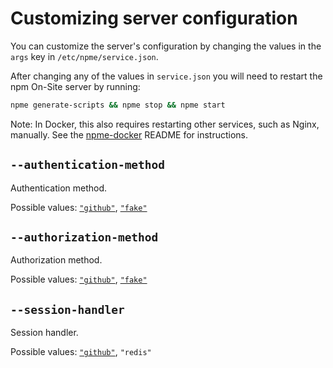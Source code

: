 <!--
order: 20
title: Customizing server configuration
-->

# Customizing server configuration

You can customize the server's configuration by changing the values in the `args` key in `/etc/npme/service.json`.

After changing any of the values in `service.json` you will need to restart the
npm On-Site server by running:


```sh
npme generate-scripts && npme stop && npme start
```

Note: In Docker, this also requires restarting other services, such as Nginx,
manually. See the [npme-docker](https://github.com/npm/npme-docker#running-npm-enterprise-as-an-interactive-container)
README for instructions.

## `--authentication-method`

Authentication method.

Possible values: [`"github"`](/onsite/github), [`"fake"`](/onsite/no-authentication)

## `--authorization-method`

Authorization method.

Possible values: [`"github"`](/onsite/github), [`"fake"`](/onsite/no-authentication)

## `--session-handler`

Session handler.

Possible values: [`"github"`](/onsite/github), `"redis"`
